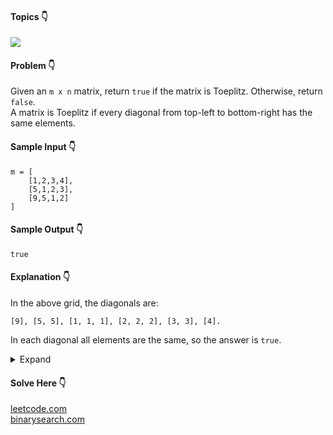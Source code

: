 #### Topics :point_down:
![](https://img.shields.io/badge/-array-wheat) 

#### Problem :point_down:
Given an `m x n` matrix, return `true` if the matrix is Toeplitz. Otherwise, return `false`.  
A matrix is Toeplitz if every diagonal from top-left to bottom-right has the same elements.
#### Sample Input :point_down:
```
m = [
    [1,2,3,4],
    [5,1,2,3],
    [9,5,1,2]
] 
```
#### Sample Output :point_down:
```
true
```
#### Explanation :point_down:
In the above grid, the diagonals are:
```
[9], [5, 5], [1, 1, 1], [2, 2, 2], [3, 3], [4].
```
In each diagonal all elements are the same, so the answer is `true`.
<details>
<summary>Expand</summary>

#### Python :point_down:
```py
def solve(m):
    for i in range(1, len(m)):
        for j in range(1, len(m[i])):
            if (m[i][j] != m[i-1][j-1]):
                return False

    return True
```
#### Time Complexity :point_down:
```
O(m * n)
```
#### Space Complexity :point_down:
```
O(1)
```
</details>

#### Solve Here :point_down:
[leetcode.com](https://leetcode.com/problems/toeplitz-matrix/)  
[binarysearch.com](https://binarysearch.com/problems/Toeplitz-Matrix)
